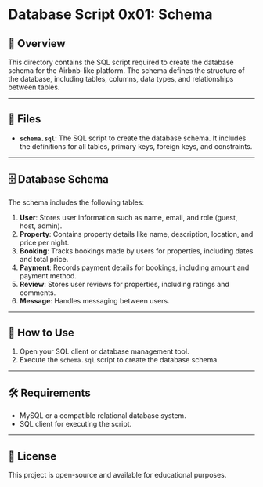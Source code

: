 # Database Script 0x01: Schema

## 📖 Overview

This directory contains the SQL script required to create the database schema for the Airbnb-like platform. The schema defines the structure of the database, including tables, columns, data types, and relationships between tables.

---

## 📂 Files

- **`schema.sql`**: The SQL script to create the database schema. It includes the definitions for all tables, primary keys, foreign keys, and constraints.

---

## 🗄️ Database Schema

The schema includes the following tables:

1. **User**: Stores user information such as name, email, and role (guest, host, admin).
2. **Property**: Contains property details like name, description, location, and price per night.
3. **Booking**: Tracks bookings made by users for properties, including dates and total price.
4. **Payment**: Records payment details for bookings, including amount and payment method.
5. **Review**: Stores user reviews for properties, including ratings and comments.
6. **Message**: Handles messaging between users.

---

## 🚀 How to Use

1. Open your SQL client or database management tool.
2. Execute the `schema.sql` script to create the database schema.

---

## 🛠️ Requirements

- MySQL or a compatible relational database system.
- SQL client for executing the script.

---

## 📜 License

This project is open-source and available for educational purposes.